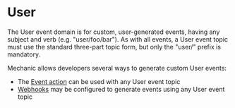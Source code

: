 # User

The User event domain is for custom, user-generated events, having any subject and verb \(e.g. "user/foo/bar"\). As with all events, a User event topic must use the standard three-part topic form, but only the "user/" prefix is mandatory.

Mechanic allows developers several ways to generate custom User events:

* The [Event action](../../actions/action-types/event.md) can be used with any User event topic
* [Webhooks](../../../advanced-topics/webhooks.md) may be configured to generate events using any User event topic

